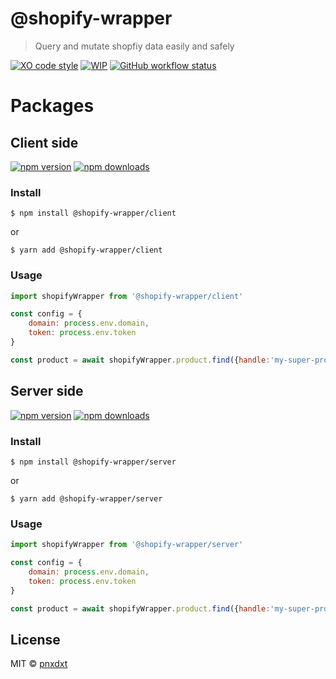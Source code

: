 # @shopify-wrapper

> Query and mutate shopfiy data easily and safely

[![XO code style](https://img.shields.io/badge/code_style-XO-5ed9c7.svg)](https://github.com/xojs/xo)
[![WIP](https://img.shields.io/badge/status-wip-yellow)](https://github.com/pnxdxt/shopify-wrapper)
[![GitHub workflow status](https://img.shields.io/github/workflow/status/pnxdxt/shopify-wrapper/CI)](https://github.com/pnxdxt/shopify-wrapper/actions/)

# Packages

## Client side

[![npm version](https://img.shields.io/npm/v/@shopify-wrapper/client)](https://www.npmjs.com/package/@shopify-wrapper/client)
[![npm downloads](https://img.shields.io/npm/dt/@shopify-wrapper/client)](https://www.npmjs.com/package/@shopify-wrapper/client)

### Install

```
$ npm install @shopify-wrapper/client
```

or

```
$ yarn add @shopify-wrapper/client
```

### Usage

```js
import shopifyWrapper from '@shopify-wrapper/client'

const config = {
	domain: process.env.domain,
	token: process.env.token
}

const product = await shopifyWrapper.product.find({handle:'my-super-product', config})
```

## Server side

[![npm version](https://img.shields.io/npm/v/@shopify-wrapper/server)](https://www.npmjs.com/package/@shopify-wrapper/server)
[![npm downloads](https://img.shields.io/npm/dt/@shopify-wrapper/server)](https://www.npmjs.com/package/@shopify-wrapper/server)

### Install

```
$ npm install @shopify-wrapper/server
```

or

```
$ yarn add @shopify-wrapper/server
```

### Usage

```js
import shopifyWrapper from '@shopify-wrapper/server'

const config = {
	domain: process.env.domain,
	token: process.env.token
}

const product = await shopifyWrapper.product.find({handle:'my-super-product', config})
```

## License

MIT © [pnxdxt](https://pnxdxt.com)
